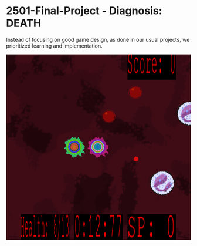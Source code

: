 # 2501-Final-Project - Diagnosis: DEATH

Instead of focusing on good game design, as done in our usual projects, we prioritized learning and implementation.

<img src="textures/game_showcase_2.png" alt="a photo of our game">
